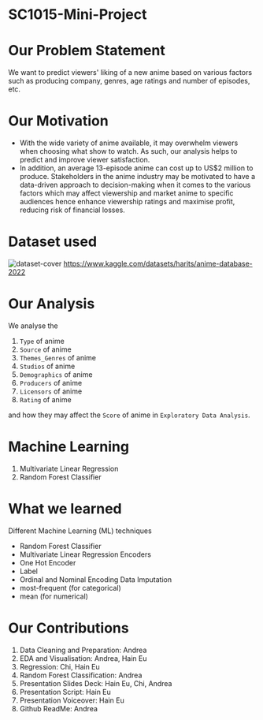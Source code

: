 # SC1015-Mini-Project

# Our Problem Statement
We want to predict viewers' liking of a new anime based on various factors such as producing company, genres, age ratings and number of episodes, etc.

# Our Motivation
- With the wide variety of anime available, it may overwhelm viewers when choosing what show to watch. As such, our analysis helps to predict and improve viewer satisfaction.
- In addition, an average 13-episode anime can cost up to US$2 million to produce. Stakeholders in the anime industry may be motivated to have a data-driven approach to decision-making when it comes to the various factors which may affect viewership and market anime to specific audiences hence enhance viewership ratings and maximise profit, reducing risk of financial losses.

# Dataset used
![dataset-cover](https://user-images.githubusercontent.com/131596968/233845346-e85664f9-8f66-49a6-a81c-2d967799bea1.jpeg)
https://www.kaggle.com/datasets/harits/anime-database-2022

# Our Analysis
We analyse the
1. `Type` of anime
2. `Source` of anime
3. `Themes_Genres` of anime
4. `Studios` of anime
5. `Demographics` of anime
6. `Producers` of anime
7. `Licensors` of anime
8. `Rating` of anime

and how they may affect the `Score` of anime in `Exploratory Data Analysis`.

# Machine Learning
1. Multivariate Linear Regression 
2. Random Forest Classifier

# What we learned
Different Machine Learning (ML) techniques
- Random Forest Classifier
- Multivariate Linear Regression
Encoders
- One Hot Encoder
- Label
- Ordinal and Nominal Encoding
Data Imputation
- most-frequent (for categorical)
- mean (for numerical)

# Our Contributions
1. Data Cleaning and Preparation: Andrea
2. EDA and Visualisation: Andrea, Hain Eu
3. Regression: Chi, Hain Eu
4. Random Forest Classification: Andrea
5. Presentation Slides Deck: Hain Eu, Chi, Andrea
6. Presentation Script: Hain Eu
7. Presentation Voiceover: Hain Eu
8. Github ReadMe: Andrea

